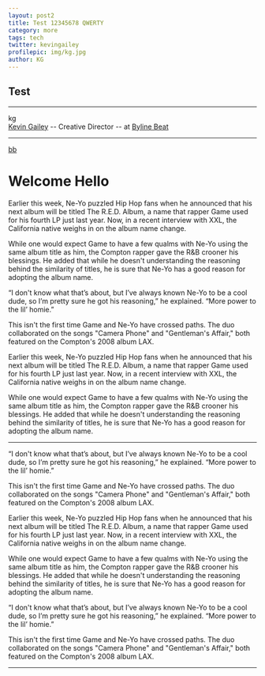 ```yaml
---
layout: post2
title: Test 12345678 QWERTY
category: more
tags: tech
twitter: kevingailey
profilepic: img/kg.jpg
author: KG
---
```



## Test

---------

<div id="AttributeLine" class="bbAuthor">

<div id="AuthorLogo" class="bbAuthor"> kg</div>

<div id="AuthorCredentials" class="bbAuthor"> <a href="http://twitter.com/kevingailey" class="AuthorAttribute"> Kevin Gailey</a> -- Creative Director -- at <a href="http://bylinebeat.com/about" class="AuthorAttribute">Byline Beat</a></div>


</div>

--------

[bb](http://bylinebeat.com)

# Welcome Hello

Earlier this week, Ne-Yo puzzled Hip Hop fans when he announced that his next album will be titled The R.E.D. Album, a name that rapper Game used for his fourth LP just last year. Now, in a recent interview with XXL, the California native weighs in on the album name change.

While one would expect Game to have a few qualms with Ne-Yo using the same album title as him, the Compton rapper gave the R&B crooner his blessings. He added that while he doesn't understanding the reasoning behind the similarity of titles, he is sure that Ne-Yo has a good reason for adopting the album name.

“I don't know what that’s about, but I’ve always known Ne-Yo to be a cool dude, so I’m pretty sure he got his reasoning,” he explained. “More power to the lil’ homie.”

This isn't the first time Game and Ne-Yo have crossed paths. The duo collaborated on the songs "Camera Phone" and "Gentleman's Affair," both featured on the Compton's 2008 album LAX.

Earlier this week, Ne-Yo puzzled Hip Hop fans when he announced that his next album will be titled The R.E.D. Album, a name that rapper Game used for his fourth LP just last year. Now, in a recent interview with XXL, the California native weighs in on the album name change.

While one would expect Game to have a few qualms with Ne-Yo using the same album title as him, the Compton rapper gave the R&B crooner his blessings. He added that while he doesn't understanding the reasoning behind the similarity of titles, he is sure that Ne-Yo has a good reason for adopting the album name.

-----------

“I don't know what that’s about, but I’ve always known Ne-Yo to be a cool dude, so I’m pretty sure he got his reasoning,” he explained. “More power to the lil’ homie.”

This isn't the first time Game and Ne-Yo have crossed paths. The duo collaborated on the songs "Camera Phone" and "Gentleman's Affair," both featured on the Compton's 2008 album LAX.

Earlier this week, Ne-Yo puzzled Hip Hop fans when he announced that his next album will be titled The R.E.D. Album, a name that rapper Game used for his fourth LP just last year. Now, in a recent interview with XXL, the California native weighs in on the album name change.

While one would expect Game to have a few qualms with Ne-Yo using the same album title as him, the Compton rapper gave the R&B crooner his blessings. He added that while he doesn't understanding the reasoning behind the similarity of titles, he is sure that Ne-Yo has a good reason for adopting the album name.

“I don't know what that’s about, but I’ve always known Ne-Yo to be a cool dude, so I’m pretty sure he got his reasoning,” he explained. “More power to the lil’ homie.”

This isn't the first time Game and Ne-Yo have crossed paths. The duo collaborated on the songs "Camera Phone" and "Gentleman's Affair," both featured on the Compton's 2008 album LAX.

---------------